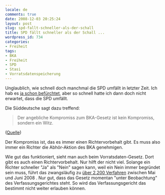 ```yaml
---
locale: de
comments: true
date: 2008-12-03 20:25:24
layout: post
slug: spd-fallt-schneller-als-der-schall
title: SPD fällt schneller als der Schall ...
wordpress_id: 734
categories:
- Freiheit
tags:
- BKA
- Freiheit
- SPD
- Stasi
- Vorratsdatenspeicherung
---
```


Unglaublich, wie schnell doch manchmal die SPD umfällt in letzter Zeit. Ich hab
es [ja schon befürchtet](http://blog.wannawork.de/2008/11/21/ich-glaub-ich-spin/),
aber so schnell hatte ich dann doch nicht erwartet, dass die SPD umfällt.

Die Süddeutsche sagt dazu treffend:

> Der angebliche Kompromiss zum BKA-Gesetz ist kein Kompromiss, sondern ein
> Witz.

([Quelle](http://www.sueddeutsche.de/politik/485/450207/text/))

Der Kompromiss ist, das es immer einen Richtervorbehalt gibt. Es muss also
immer ein Richter die Abhör-Aktion des BKA genehmigen. 

Wie gut das funktioniert, sieht man auch beim Vorratsdaten-Gesetz. Dort gibt es
auch einen Richtervorbehalt. Nur hilft der nicht viel. Solange ein Richter
schneller "Ja" als "Nein" sagen kann, weil ein Nein immer begründet sein muss,
führt das zwangsläufig zu [über 2.200 Verfahren](http://www.google.com/hostednews/afp/article/ALeqM5iE0q4lV4-z_VI__bwX3skhFvOyUg)
zwischen Mai und Juni 2008  . Nur gut, dass das Gesetz momentan "unter
Beobachtung" des Verfassungsgerichtes steht. So wird das Verfassungsgericht das
bestimmt nicht weiter erlauben können.
